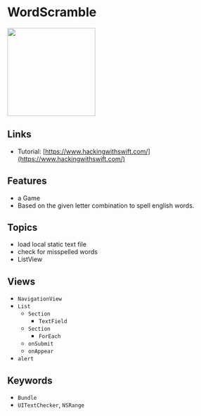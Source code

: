 # WordScramble

<kbd>
  <img src="https://user-images.githubusercontent.com/12739843/151662264-875f3145-3fd3-4eed-a53d-29ce69ecfcda.gif" width="200px"/>
</kbd>

## Links

- Tutorial: [https://www.hackingwithswift.com/](https://www.hackingwithswift.com/)

## Features

- a Game
- Based on the given letter combination to spell english words.

## Topics

- load local static text file
- check for misspelled words
- ListView

## Views

- `NavigationView`
- `List`
  - `Section`
    - `TextField`
  - `Section`
    - `ForEach`
  - `onSubmit`
  - `onAppear`
- `alert`

## Keywords

- `Bundle`
- `UITextChecker`, `NSRange`
